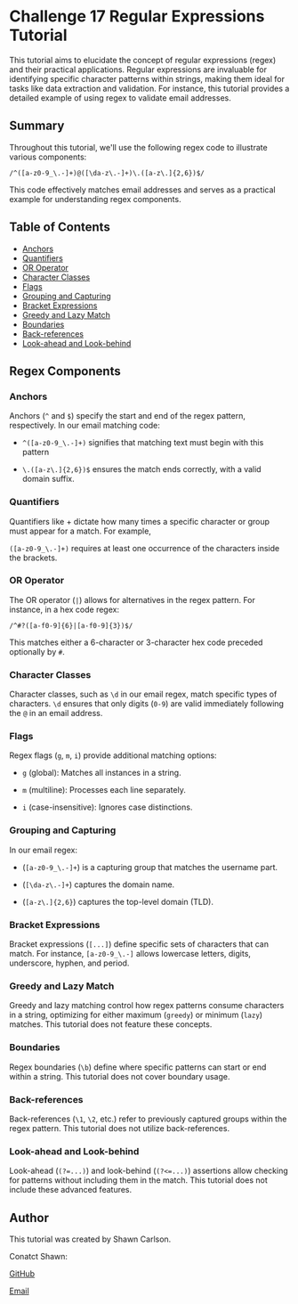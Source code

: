 # Challenge 17 Regular Expressions Tutorial

This tutorial aims to elucidate the concept of regular expressions (regex) and their practical applications. Regular expressions are invaluable for identifying specific character patterns within strings, making them ideal for tasks like data extraction and validation. For instance, this tutorial provides a detailed example of using regex to validate email addresses.

## Summary

Throughout this tutorial, we'll use the following regex code to illustrate various components:

`/^([a-z0-9_\.-]+)@([\da-z\.-]+)\.([a-z\.]{2,6})$/`

This code effectively matches email addresses and serves as a practical example for understanding regex components.

## Table of Contents

- [Anchors](#anchors)
- [Quantifiers](#quantifiers)
- [OR Operator](#or-operator)
- [Character Classes](#character-classes)
- [Flags](#flags)
- [Grouping and Capturing](#grouping-and-capturing)
- [Bracket Expressions](#bracket-expressions)
- [Greedy and Lazy Match](#greedy-and-lazy-match)
- [Boundaries](#boundaries)
- [Back-references](#back-references)
- [Look-ahead and Look-behind](#look-ahead-and-look-behind)

## Regex Components

### Anchors

Anchors (`^` and `$`) specify the start and end of the regex pattern, respectively. In our email matching code:

* `^([a-z0-9_\.-]+)` signifies that matching text must begin with this pattern

* `\.([a-z\.]{2,6})$` ensures the match ends correctly, with a valid domain suffix.

### Quantifiers

Quantifiers like + dictate how many times a specific character or group must appear for a match. For example,
  
`([a-z0-9_\.-]+)` requires at least one occurrence of the characters inside the brackets.

### OR Operator

The OR operator (`|`) allows for alternatives in the regex pattern. For instance, in a hex code regex:

`/^#?([a-f0-9]{6}|[a-f0-9]{3})$/`


This matches either a 6-character or 3-character hex code preceded optionally by `#`.

### Character Classes
Character classes, such as `\d` in our email regex, match specific types of characters. `\d` ensures that only digits (`0-9`) are valid immediately following the `@` in an email address.
### Flags
Regex flags (`g`, `m`, `i`) provide additional matching options:

* `g` (global): Matches all instances in a string.

* `m` (multiline): Processes each line separately.

* `i` (case-insensitive): Ignores case distinctions.

### Grouping and Capturing
In our email regex:

* (`[a-z0-9_\.-]+`) is a capturing group that matches the username part.

* (`[\da-z\.-]+`) captures the domain name.

* (`[a-z\.]{2,6}`) captures the top-level domain (TLD).

### Bracket Expressions
Bracket expressions (`[...]`) define specific sets of characters that can match. For instance, `[a-z0-9_\.-]` allows lowercase letters, digits, underscore, hyphen, and period.

### Greedy and Lazy Match
Greedy and lazy matching control how regex patterns consume characters in a string, optimizing for either maximum (`greedy`) or minimum (`lazy`) matches. This tutorial does not feature these concepts.

### Boundaries

Regex boundaries (`\b`) define where specific patterns can start or end within a string. This tutorial does not cover boundary usage. 

### Back-references

Back-references (`\1`, `\2`, etc.) refer to previously captured groups within the regex pattern. This tutorial does not utilize back-references.

### Look-ahead and Look-behind

Look-ahead (`(?=...)`) and look-behind (`(?<=...)`) assertions allow checking for patterns without including them in the match. This tutorial does not include these advanced features.
## Author

This tutorial was created by Shawn Carlson.

Conatct Shawn:

[GitHub](https://github.com/oxmagnus)

[Email](dev@example.com)
